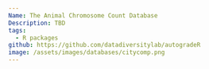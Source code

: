 ```yaml
---
Name: The Animal Chromosome Count Database
Description: TBD
tags:
  - R packages
github: https://github.com/datadiversitylab/autogradeR
image: /assets/images/databases/citycomp.png
---
```


